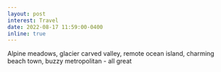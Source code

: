 ```yaml
---
layout: post
interest: Travel
date: 2022-08-17 11:59:00-0400
inline: true
---
```


Alpine meadows, glacier carved valley, remote ocean island, charming beach town, buzzy metropolitan - all great
